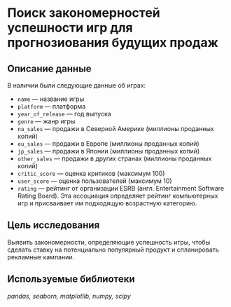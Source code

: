 # Поиск закономерностей успешности игр для прогнозиования будущих продаж


## Описание данные

В наличии были следующие данные об играх:

* `name` — название игры
* `platform` — платформа
* `year_of_release` — год выпуска
* `genre` — жанр игры
* `na_sales` — продажи в Северной Америке (миллионы проданных копий)
* `eu_sales` — продажи в Европе (миллионы проданных копий)
* `jp_sales` — продажи в Японии (миллионы проданных копий)
* `other_sales` — продажи в других странах (миллионы проданных копий)
* `critic_score` — оценка критиков (максимум 100)
* `user_score` — оценка пользователей (максимум 10)
* `rating` — рейтинг от организации ESRB (англ. Entertainment Software Rating Board). Эта ассоциация определяет рейтинг компьютерных игр и присваивает им подходящую возрастную категорию.

## Цель исследования

Выявить закономерности, определяющие успешность игры, чтобы сделать ставку на потенциально популярный продукт и спланировать рекламные кампании.

## Используемые библиотеки
*pandas, seaborn, matplotlib, numpy, scipy*
